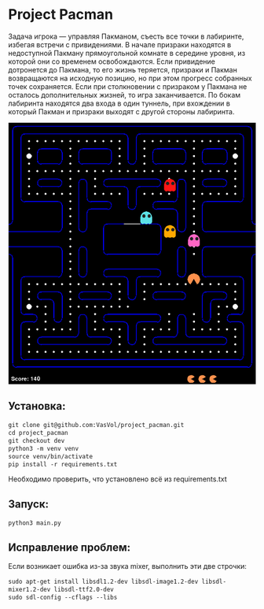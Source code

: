 # Project Pacman

Задача игрока — управляя Пакманом, съесть все точки в лабиринте, избегая встречи с привидениями. В начале призраки находятся в недоступной Пакману прямоугольной комнате в середине уровня, из которой они со временем освобождаются. Если привидение дотронется до Пакмана, то его жизнь теряется, призраки и Пакман возвращаются на исходную позицию, но при этом прогресс собранных точек сохраняется. Если при столкновении с призраком у Пакмана не осталось дополнительных жизней, то игра заканчивается. По бокам лабиринта находятся два входа в один туннель, при вхождении в который Пакман и призраки выходят с другой стороны лабиринта.

![plot](images/images_for_README/image1.png)

## Установка:
```
git clone git@github.com:VasVol/project_pacman.git
cd project_pacman
git checkout dev
python3 -m venv venv
source venv/bin/activate
pip install -r requirements.txt
```
Необходимо проверить, что установлено всё из requirements.txt

## Запуск:
```
python3 main.py
```

## Исправление проблем:
Если возникает ошибка из-за звука mixer, выполнить эти две строчки:
```
sudo apt-get install libsdl1.2-dev libsdl-image1.2-dev libsdl-mixer1.2-dev libsdl-ttf2.0-dev
sudo sdl-config --cflags --libs
```
